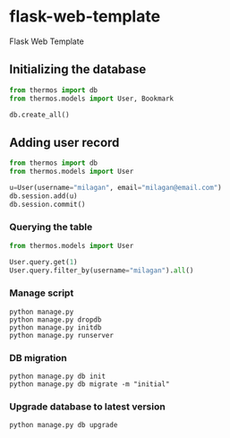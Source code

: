 # flask-web-template
Flask Web Template

## Initializing the database
```python
from thermos import db
from thermos.models import User, Bookmark

db.create_all()
```

## Adding user record
```python
from thermos import db
from thermos.models import User

u=User(username="milagan", email="milagan@email.com")
db.session.add(u)
db.session.commit()
```

### Querying the table
```python
from thermos.models import User

User.query.get(1)
User.query.filter_by(username="milagan").all()
```

### Manage script
```shell script
python manage.py
python manage.py dropdb
python manage.py initdb
python manage.py runserver
```

### DB migration
```shell script
python manage.py db init
python manage.py db migrate -m "initial"
```

### Upgrade database to latest version
```shell script
python manage.py db upgrade
```
